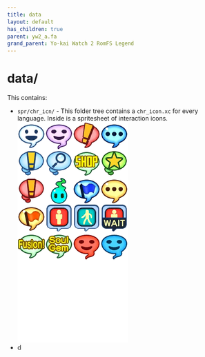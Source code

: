 ```yaml
---
title: data
layout: default
has_children: true
parent: yw2_a.fa
grand_parent: Yo-kai Watch 2 RomFS Legend
---
```

# data/
This contains:
* `spr/chr_icn/` - This folder tree contains a `chr_icon.xc` for every language. Inside is a spritesheet of interaction icons.
![Yo-kai Watch 2 Interaction Bubble Spritesheet](chr_icn.png)
* d

